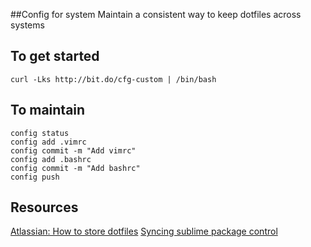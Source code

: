 ##Config for system
Maintain a consistent way to keep dotfiles across systems


## To get started
```
curl -Lks http://bit.do/cfg-custom | /bin/bash
```

## To maintain
```
config status
config add .vimrc
config commit -m "Add vimrc"
config add .bashrc
config commit -m "Add bashrc"
config push
```

## Resources
[Atlassian: How to store dotfiles](https://developer.atlassian.com/blog/2016/02/best-way-to-store-dotfiles-git-bare-repo/)
[Syncing sublime package control](https://packagecontrol.io/docs/syncing)

